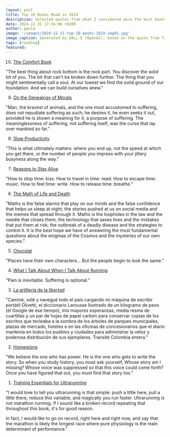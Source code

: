 ```yaml
---
layout: post
title: Top 10 Books Read in 2024
description: Selected quotes from what I considered were the best books I read/listened to in 2024.
date: 2024-12-31 17:34:00 +0200
author: paulo
image: '/images/2024-12-31-top-10-books-2024-img01.jpg'
image_caption: Generated by DALL·E (OpenAI), based on the quote from Training Essentials for Ultrarunning.
tags: [reading]
featured: 
---
```


<ol start="10">
    <li> 
    <a href="https://www.goodreads.com/book/show/55825273-the-comfort-book">The Comfort Book</a>
    </li>
</ol>

"The best thing about rock bottom is the rock part. You discover the solid bit of you. The bit that can't be broken down further. The thing that you might sentimentally call a soul. At our lowest we find the solid ground of our foundation. And we can build ourselves anew."

<ol start="9">
    <li> 
    <a href="https://www.goodreads.com/book/show/80449.On_the_Genealogy_of_Morals">On the Genealogy of Morals</a>
    </li>
</ol>

"Man, the bravest of animals, and the one most accustomed to suffering, does not repudiate suffering as such; he desires it, he even seeks it out, provided he is shown a meaning for it, a purpose of suffering. The meaninglessness of suffering, not suffering itself, was the curse that lay over mankind so far."


<ol start="8">
    <li> 
    <a href="https://www.goodreads.com/book/show/197773418-slow-productivity">Slow Productivity</a>
    </li>
</ol>

"This is what ultimately matters: where you end up, not the speed at which you get there, or the number of people you impress with your jittery busyness along the way."


<ol start="7">
    <li> 
    <a href="https://www.goodreads.com/book/show/25733573-reasons-to-stay-alive">Reasons to Stay Alive</a>
    </li>
</ol>

"How to stop time: kiss.
How to travel in time: read.
How to escape time: music.
How to feel time: write.
How to release time: breathe."


<ol start="6">
    <li> 
    <a href="https://www.goodreads.com/book/show/52941755-the-math-of-life-and-death">The Math of Life and Death</a>
    </li>
</ol>

"Maths is the false alarms that play on our minds and the false confidence that helps us sleep at night; the stories pushed at us on social media and the memes that spread through it. Maths is the loopholes in the law and the needle that closes them; the technology that saves lives and the mistakes that put them at risk; the outbreak of a deadly disease and the strategies to control it. It is the best hope we have of answering the most fundamental questions about the enigmas of the Cosmos and the mysteries of our own species."



<ol start="5">
  <li> 
    <a href="https://www.goodreads.com/book/show/47401.Chocolat">
    Chocolat
    </a>  
  </li>
</ol>

"Places have their own characters... But the people begin to look the same."


<ol start="4">
    <li> 
    <a href="https://www.goodreads.com/book/show/2195464.What_I_Talk_About_When_I_Talk_About_Running">What I Talk About When I Talk About Running</a>
    </li>
</ol>

"Pain is inevitable. Suffering is optional."


<ol start="3">
    <li> 
    <a href="https://www.goodreads.com/book/show/198132474-la-artiller-a-de-la-libertad">La artillería de la libertad</a>
    </li>
</ol>

"Caminé, volé y navegué todo el país cargando mi máquina de escribir portátil Olivetti, el diccionario Larousse Ilustrado de un kilogramo de peso (el Google de ese tiempo), mis mayores esperanzas, media resma de cuartillas y un par de hojas de papel carbón para conservar copias de los escritos que tecleaba a la sombra de los árboles de parques municipales, plazas de mercado, hoteles o en las oficinas de concesionarios que el diario mantenía en todos los pueblos y ciudades para administrar la veloz y poderosa distribución de sus ejemplares. Transité Colombia entera."



<ol start="2">
  <li> 
    <a href="https://www.goodreads.com/book/show/27071490-homegoing">Homegoing
    </a>  
  </li>
</ol>

"We believe the one who has power. He is the one who gets to write the story. So when you study history, you must ask yourself, Whose story am I missing? Whose voice was suppressed so that this voice could come forth? Once you have figured that out, you must find that story too."



<ol start="1">
  <li> 
    <a href="https://www.goodreads.com/book/show/27040062-training-essentials-for-ultrarunning">
    Training Essentials for Ultrarunning
    </a>  
  </li>
</ol>

"I would love to tell you ultrarunning is that simple: push a little here, pull a little there, reduce this variable, and magically you run faster. Ultrarunning is not marathon running. If I sound like a broken record repeating that throughout this book, it's for good reason.

In fact, I would like to go on record, right here and right now, and say that the marathon is likely the longest race where pure physiology is the main determinant of performance."